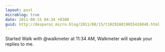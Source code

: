 ```yaml
---
layout: post
microblog: true
date: 2011-08-15 04:34 +0300
guid: http://desparoz.micro.blog/2011/08/15/t102916019655426048.html
---
```

Started Walk with @walkmeter at 11:34 AM, Walkmeter will speak your replies to me.
